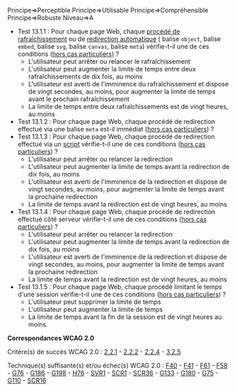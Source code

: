 Principe=>Perceptible
Principe=>Utilisable
Principe=>Compréhensible
Principe=>Robuste
Niveau=>A

*   Test 13.1.1 : Pour chaque page Web, chaque [procédé de rafraîchissement](#procd-de-rafrachissement) ou de [redirection automatique](#redirection-automatique) ( balise `object`, balise `embed`, balise `svg`, balise `canvas`, balise `meta`) vérifie-t-il une de ces conditions ([hors cas particuliers](#critre-131 "Cas particuliers pour le critère 13.1")) ?
    *   L'utilisateur peut arrêter ou relancer le rafraîchissement
    *   L'utilisateur peut augmenter la limite de temps entre deux rafraîchissements de dix fois, au moins
    *   L'utilisateur est averti de l'imminence du rafraîchissement et dispose de vingt secondes, au moins, pour augmenter la limite de temps avant le prochain rafraîchissement
    *   La limite de temps entre deux rafraîchissements est de vingt heures, au moins
*   Test 13.1.2 : Pour chaque page Web, chaque procédé de redirection effectué via une balise `meta` est-il immédiat ([hors cas particuliers](#critre-131 "Cas particuliers pour le critère 13.1")) ?
*   Test 13.1.3 : Pour chaque page Web, chaque procédé de redirection effectué via un [script](#script) vérifie-t-il une de ces conditions ([hors cas particuliers](#critre-131 "Cas particuliers pour le critère 13.1")) ?
    *   L'utilisateur peut arrêter ou relancer la redirection
    *   L'utilisateur peut augmenter la limite de temps avant la redirection de dix fois, au moins
    *   L'utilisateur est averti de l'imminence de la redirection et dispose de vingt secondes, au moins, pour augmenter la limite de temps avant la prochaine redirection
    *   La limite de temps avant la redirection est de vingt heures, au moins
*   Test 13.1.4 : Pour chaque page Web, chaque procédé de redirection effectué côté serveur vérifie-t-il une de ces conditions ([hors cas particuliers](#critre-131 "Cas particuliers pour le critère 13.1")) ?
    *   L'utilisateur peut arrêter ou relancer la redirection
    *   L'utilisateur peut augmenter la limite de temps avant la redirection de dix fois, au moins
    *   L'utilisateur est averti de l'imminence de la redirection et dispose de vingt secondes, au moins, pour augmenter la limite de temps avant la prochaine redirection
    *   La limite de temps avant la redirection est de vingt heures, au moins
*   Test 13.1.5 : Pour chaque page Web, chaque procédé limitant le temps d'une session vérifie-t-il une de ces conditions ([hors cas particuliers](#critre-131 "Cas particuliers pour le critère 13.1")) ?
    *   L'utilisateur peut supprimer la limite de temps
    *   L'utilisateur peut augmenter la limite de temps
    *   La limite de temps avant la fin de la session est de vingt heures au moins.

**Correspondances WCAG 2.0**

Critère(s) de succès WCAG 2.0 : [2.2.1](http://www.w3.org/Translations/WCAG20-fr/#time-limits-required-behaviors) - [2.2.2](http://www.w3.org/Translations/WCAG20-fr/#time-limits-pause) - [2.2.4](http://www.w3.org/Translations/WCAG20-fr/#time-limits-postponed) - [3.2.5](http://www.w3.org/Translations/WCAG20-fr/#consistent-behavior-no-extreme-changes-context)

Technique(s) suffisante(s) et/ou échec(s) WCAG 2.0 : [F40](http://www.w3.org/TR/WCAG-TECHS/F40.html) - [F41](http://www.w3.org/TR/WCAG-TECHS/F41.html) - [F61](http://www.w3.org/TR/WCAG-TECHS/F61.html) - [F58](http://www.w3.org/TR/WCAG-TECHS/F58.html) - [G76](http://www.w3.org/TR/WCAG-TECHS/G76.html) - [G186](http://www.w3.org/TR/WCAG-TECHS/G186.html) - [G198](http://www.w3.org/TR/WCAG-TECHS/G198.html) - [H76](http://www.w3.org/TR/WCAG-TECHS/H76.html) - [SVR1](http://www.w3.org/TR/WCAG-TECHS/SVR1.html) - [SCR1](http://www.w3.org/TR/WCAG-TECHS/SCR1.html) - [SCR36](http://www.w3.org/TR/WCAG-TECHS/SCR36.html) - [G133](http://www.w3.org/TR/WCAG-TECHS/G133.html) - [G180](http://www.w3.org/TR/WCAG-TECHS/G180.html) - [G75](http://www.w3.org/TR/WCAG-TECHS/G75.html) - [G110](http://www.w3.org/TR/WCAG-TECHS/G110.html) - [SCR16](http://www.w3.org/TR/WCAG-TECHS/SCR16.html)
